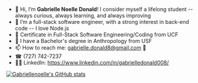- 👋 Hi, I’m <b>Gabrielle Noelle Donald</b>! I consider myself a lifelong student -- always curious, always learning, and always improving
- 👀 I’m a full-stack software engineer, with a strong interest in back-end code -- I love Node.js
- 👾 Certificate in Full-Stack Software Engineering/Coding from UCF
- 💯 I have a Bachelor's degree in Anthropology from USF
- 📫 How to reach me: gabrielle.donald8@gmail.com 📨
- ☎ (727) 742-7237
- 👩‍💻 LinkedIn: https://www.linkedin.com/in/gabrielledonald008/

[![Gabriellenoelle's GitHub stats](https://github-readme-stats.vercel.app/api?username=gabriellenoelle)](https://github.com/anuraghazra/github-readme-stats)



<!---
gabriellenoelle/gabriellenoelle is a ✨ special ✨ repository because its `README.md` (this file) appears on your GitHub profile.
You can click the Preview link to take a look at your changes.
--->
